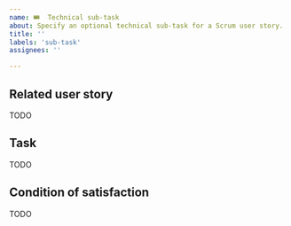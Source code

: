 ```yaml
---
name: 🎟  Technical sub-task
about: Specify an optional technical sub-task for a Scrum user story. 
title: ''
labels: 'sub-task'
assignees: ''

---
```


## Related user story

TODO
<!-- A technical sub-task always belongs to exactly one story.  The parent user story for this technical sub-task is linked here.   -->

## Task

TODO
<!-- 
- What needs to be done.
-->

## Condition of satisfaction

TODO

<!--
Describe the conditions that will resolve this issue.  The "definition of done".
-->


